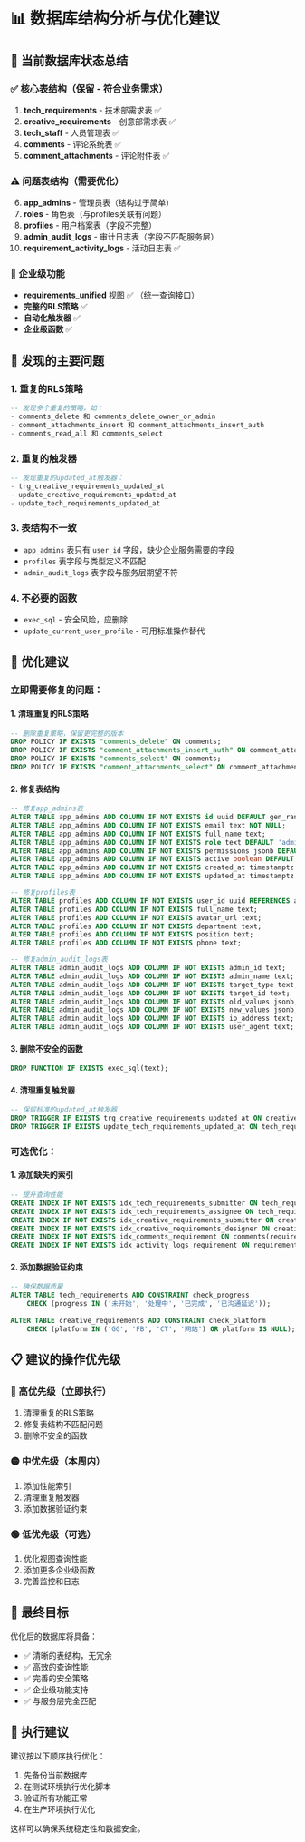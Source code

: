 # 📊 数据库结构分析与优化建议

## 🎯 当前数据库状态总结

### ✅ 核心表结构（保留 - 符合业务需求）
1. **tech_requirements** - 技术部需求表 ✅
2. **creative_requirements** - 创意部需求表 ✅
3. **tech_staff** - 人员管理表 ✅
4. **comments** - 评论系统表 ✅
5. **comment_attachments** - 评论附件表 ✅

### ⚠️ 问题表结构（需要优化）
6. **app_admins** - 管理员表（结构过于简单）
7. **roles** - 角色表（与profiles关联有问题）
8. **profiles** - 用户档案表（字段不完整）
9. **admin_audit_logs** - 审计日志表（字段不匹配服务层）
10. **requirement_activity_logs** - 活动日志表 ✅

### 🔧 企业级功能
- **requirements_unified** 视图 ✅ （统一查询接口）
- **完整的RLS策略** ✅
- **自动化触发器** ✅
- **企业级函数** ✅

## 🚨 发现的主要问题

### 1. **重复的RLS策略**
```sql
-- 发现多个重复的策略，如：
- comments_delete 和 comments_delete_owner_or_admin
- comment_attachments_insert 和 comment_attachments_insert_auth
- comments_read_all 和 comments_select
```

### 2. **重复的触发器**
```sql
-- 发现重复的updated_at触发器：
- trg_creative_requirements_updated_at
- update_creative_requirements_updated_at
- update_tech_requirements_updated_at
```

### 3. **表结构不一致**
- `app_admins` 表只有 `user_id` 字段，缺少企业服务需要的字段
- `profiles` 表字段与类型定义不匹配
- `admin_audit_logs` 表字段与服务层期望不符

### 4. **不必要的函数**
- `exec_sql` - 安全风险，应删除
- `update_current_user_profile` - 可用标准操作替代

## 🔧 优化建议

### 立即需要修复的问题：

#### 1. 清理重复的RLS策略
```sql
-- 删除重复策略，保留更完整的版本
DROP POLICY IF EXISTS "comments_delete" ON comments;
DROP POLICY IF EXISTS "comment_attachments_insert_auth" ON comment_attachments;
DROP POLICY IF EXISTS "comments_select" ON comments;
DROP POLICY IF EXISTS "comment_attachments_select" ON comment_attachments;
```

#### 2. 修复表结构
```sql
-- 修复app_admins表
ALTER TABLE app_admins ADD COLUMN IF NOT EXISTS id uuid DEFAULT gen_random_uuid() PRIMARY KEY;
ALTER TABLE app_admins ADD COLUMN IF NOT EXISTS email text NOT NULL;
ALTER TABLE app_admins ADD COLUMN IF NOT EXISTS full_name text;
ALTER TABLE app_admins ADD COLUMN IF NOT EXISTS role text DEFAULT 'admin';
ALTER TABLE app_admins ADD COLUMN IF NOT EXISTS permissions jsonb DEFAULT '[]';
ALTER TABLE app_admins ADD COLUMN IF NOT EXISTS active boolean DEFAULT true;
ALTER TABLE app_admins ADD COLUMN IF NOT EXISTS created_at timestamptz DEFAULT now();
ALTER TABLE app_admins ADD COLUMN IF NOT EXISTS updated_at timestamptz DEFAULT now();

-- 修复profiles表
ALTER TABLE profiles ADD COLUMN IF NOT EXISTS user_id uuid REFERENCES auth.users(id);
ALTER TABLE profiles ADD COLUMN IF NOT EXISTS full_name text;
ALTER TABLE profiles ADD COLUMN IF NOT EXISTS avatar_url text;
ALTER TABLE profiles ADD COLUMN IF NOT EXISTS department text;
ALTER TABLE profiles ADD COLUMN IF NOT EXISTS position text;
ALTER TABLE profiles ADD COLUMN IF NOT EXISTS phone text;

-- 修复admin_audit_logs表
ALTER TABLE admin_audit_logs ADD COLUMN IF NOT EXISTS admin_id text;
ALTER TABLE admin_audit_logs ADD COLUMN IF NOT EXISTS admin_name text;
ALTER TABLE admin_audit_logs ADD COLUMN IF NOT EXISTS target_type text;
ALTER TABLE admin_audit_logs ADD COLUMN IF NOT EXISTS target_id text;
ALTER TABLE admin_audit_logs ADD COLUMN IF NOT EXISTS old_values jsonb;
ALTER TABLE admin_audit_logs ADD COLUMN IF NOT EXISTS new_values jsonb;
ALTER TABLE admin_audit_logs ADD COLUMN IF NOT EXISTS ip_address text;
ALTER TABLE admin_audit_logs ADD COLUMN IF NOT EXISTS user_agent text;
```

#### 3. 删除不安全的函数
```sql
DROP FUNCTION IF EXISTS exec_sql(text);
```

#### 4. 清理重复触发器
```sql
-- 保留标准的updated_at触发器
DROP TRIGGER IF EXISTS trg_creative_requirements_updated_at ON creative_requirements;
DROP TRIGGER IF EXISTS update_tech_requirements_updated_at ON tech_requirements;
```

### 可选优化：

#### 1. 添加缺失的索引
```sql
-- 提升查询性能
CREATE INDEX IF NOT EXISTS idx_tech_requirements_submitter ON tech_requirements(submitter_id);
CREATE INDEX IF NOT EXISTS idx_tech_requirements_assignee ON tech_requirements(tech_assignee);
CREATE INDEX IF NOT EXISTS idx_creative_requirements_submitter ON creative_requirements(submitter_id);
CREATE INDEX IF NOT EXISTS idx_creative_requirements_designer ON creative_requirements(designer);
CREATE INDEX IF NOT EXISTS idx_comments_requirement ON comments(requirement_id);
CREATE INDEX IF NOT EXISTS idx_activity_logs_requirement ON requirement_activity_logs(requirement_id, requirement_type);
```

#### 2. 添加数据验证约束
```sql
-- 确保数据质量
ALTER TABLE tech_requirements ADD CONSTRAINT check_progress 
    CHECK (progress IN ('未开始', '处理中', '已完成', '已沟通延迟'));
    
ALTER TABLE creative_requirements ADD CONSTRAINT check_platform 
    CHECK (platform IN ('GG', 'FB', 'CT', '网站') OR platform IS NULL);
```

## 📋 建议的操作优先级

### 🔴 高优先级（立即执行）
1. 清理重复的RLS策略
2. 修复表结构不匹配问题
3. 删除不安全的函数

### 🟡 中优先级（本周内）
1. 添加性能索引
2. 清理重复触发器
3. 添加数据验证约束

### 🟢 低优先级（可选）
1. 优化视图查询性能
2. 添加更多企业级函数
3. 完善监控和日志

## 🎯 最终目标

优化后的数据库将具备：
- ✅ 清晰的表结构，无冗余
- ✅ 高效的查询性能
- ✅ 完善的安全策略
- ✅ 企业级功能支持
- ✅ 与服务层完全匹配

## 🚀 执行建议

建议按以下顺序执行优化：
1. 先备份当前数据库
2. 在测试环境执行优化脚本
3. 验证所有功能正常
4. 在生产环境执行优化

这样可以确保系统稳定性和数据安全。